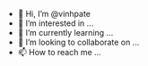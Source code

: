 - 👋 Hi, I’m @vinhpate
- 👀 I’m interested in ...
- 🌱 I’m currently learning ...
- 💞️ I’m looking to collaborate on ...
- 📫 How to reach me ...

<!---
vinhpate/vinhpate is a ✨ special ✨ repository because its `README.md` (this file) appears on your GitHub profile.
You can click the Preview link to take a look at your changes.
--->
